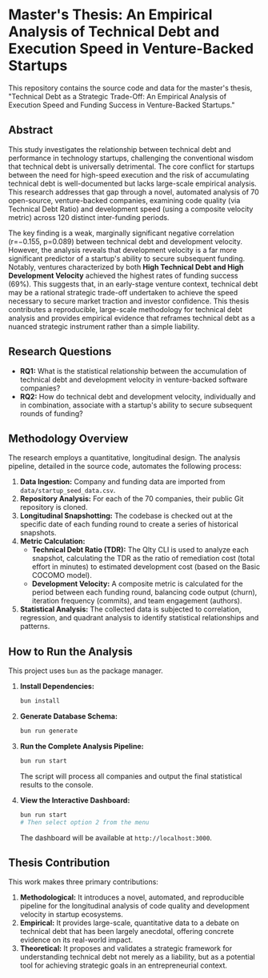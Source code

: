 # Master's Thesis: An Empirical Analysis of Technical Debt and Execution Speed in Venture-Backed Startups

This repository contains the source code and data for the master's thesis, "Technical Debt as a Strategic Trade-Off: An Empirical Analysis of Execution Speed and Funding Success in Venture-Backed Startups."

## Abstract

This study investigates the relationship between technical debt and performance in technology startups, challenging the conventional wisdom that technical debt is universally detrimental. The core conflict for startups between the need for high-speed execution and the risk of accumulating technical debt is well-documented but lacks large-scale empirical analysis. This research addresses that gap through a novel, automated analysis of 70 open-source, venture-backed companies, examining code quality (via Technical Debt Ratio) and development speed (using a composite velocity metric) across 120 distinct inter-funding periods.

The key finding is a weak, marginally significant negative correlation (r=−0.155, p=0.089) between technical debt and development velocity. However, the analysis reveals that development velocity is a far more significant predictor of a startup's ability to secure subsequent funding. Notably, ventures characterized by both **High Technical Debt and High Development Velocity** achieved the highest rates of funding success (69%). This suggests that, in an early-stage venture context, technical debt may be a rational strategic trade-off undertaken to achieve the speed necessary to secure market traction and investor confidence. This thesis contributes a reproducible, large-scale methodology for technical debt analysis and provides empirical evidence that reframes technical debt as a nuanced strategic instrument rather than a simple liability.

## Research Questions

* **RQ1:** What is the statistical relationship between the accumulation of technical debt and development velocity in venture-backed software companies?
* **RQ2:** How do technical debt and development velocity, individually and in combination, associate with a startup's ability to secure subsequent rounds of funding?

## Methodology Overview

The research employs a quantitative, longitudinal design. The analysis pipeline, detailed in the source code, automates the following process:

1.  **Data Ingestion:** Company and funding data are imported from `data/startup_seed_data.csv`.
2.  **Repository Analysis:** For each of the 70 companies, their public Git repository is cloned.
3.  **Longitudinal Snapshotting:** The codebase is checked out at the specific date of each funding round to create a series of historical snapshots.
4.  **Metric Calculation:**
    * **Technical Debt Ratio (TDR):** The Qlty CLI is used to analyze each snapshot, calculating the TDR as the ratio of remediation cost (total effort in minutes) to estimated development cost (based on the Basic COCOMO model).
    * **Development Velocity:** A composite metric is calculated for the period between each funding round, balancing code output (churn), iteration frequency (commits), and team engagement (authors).
5.  **Statistical Analysis:** The collected data is subjected to correlation, regression, and quadrant analysis to identify statistical relationships and patterns.

## How to Run the Analysis

This project uses `bun` as the package manager.

1.  **Install Dependencies:**
    ```bash
    bun install
    ```
2.  **Generate Database Schema:**
    ```bash
    bun run generate
    ```
3.  **Run the Complete Analysis Pipeline:**
    ```bash
    bun run start
    ```
    The script will process all companies and output the final statistical results to the console.

4.  **View the Interactive Dashboard:**
    ```bash
    bun run start
    # Then select option 2 from the menu
    ```
    The dashboard will be available at `http://localhost:3000`.

## Thesis Contribution

This work makes three primary contributions:
1.  **Methodological:** It introduces a novel, automated, and reproducible pipeline for the longitudinal analysis of code quality and development velocity in startup ecosystems.
2.  **Empirical:** It provides large-scale, quantitative data to a debate on technical debt that has been largely anecdotal, offering concrete evidence on its real-world impact.
3.  **Theoretical:** It proposes and validates a strategic framework for understanding technical debt not merely as a liability, but as a potential tool for achieving strategic goals in an entrepreneurial context.